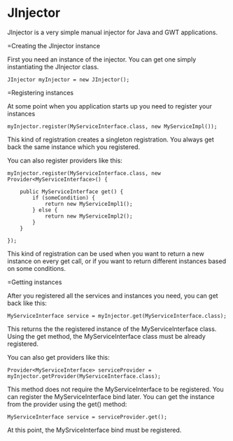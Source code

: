 JInjector
=========

JInjector is a very simple manual injector for Java and GWT applications.

=Creating the JInjector instance

First you need an instance of the injector. You can get one simply instantiating the JInjector class.

    JInjector myInjector = new JInjector();
    
=Registering instances
    
At some point when you application starts up you need to register your instances

    myInjector.register(MyServiceInterface.class, new MyServiceImpl());
    
This kind of registration creates a singleton registration. You always get back the same instance which you registered.

You can also register providers like this:

    myInjector.register(MyServiceInterface.class, new Provider<MyServiceInterface>() {
    
        public MyServiceInterface get() {
            if (someCondition) {
                return new MyServiceImpl1();
            } else {
                return new MyServiceImpl2();
            }
        }
    
    });
    
This kind of registration can be used when you want to return a new instance on every get call, or if you want to return different instances based on some conditions.

=Getting instances

After you registered all the services and instances you need, you can get back like this:

    MyServiceInterface service = myInjector.get(MyServiceInterface.class);
    
This returns the the registered instance of the MyServiceInterface class. Using the get method, the MyServiceInterface class must be already registered.

You can also get providers like this:

    Provider<MyServiceInterface> serviceProvider = myInjector.getProvider(MyServiceInterface.class);
    
This method does not require the MyServiceInterface to be registered. You can register the MyServiceInterface bind later. You can get the instance from the provider using the get() method:

    MyServiceInterface service = serviceProvider.get();
    
At this point, the MySrviceInterface bind must be registered.
